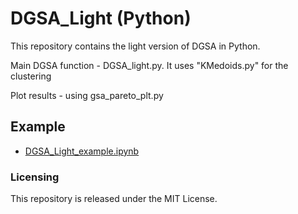# DGSA_Light (Python)
<p> This repository contains the light version of DGSA in Python.
<p> Main DGSA function - DGSA_light.py. It uses "KMedoids.py" for the clustering
<p> Plot results - using gsa_pareto_plt.py

## Example
* [DGSA_Light_example.ipynb](https://github.com/sdyinzhen/DGSA_Light/blob/master/DGSA_Light_example.ipynb)

  
### Licensing
This repository is released under the MIT License.
